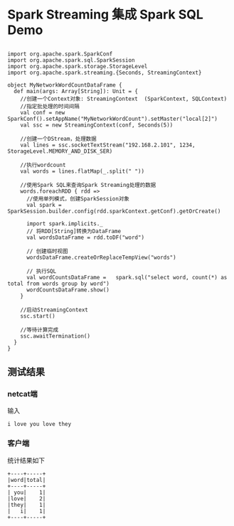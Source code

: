 # Spark Streaming 集成 Spark SQL Demo

## 

	import org.apache.spark.SparkConf
	import org.apache.spark.sql.SparkSession
	import org.apache.spark.storage.StorageLevel
	import org.apache.spark.streaming.{Seconds, StreamingContext}
	
	object MyNetworkWordCountDataFrame {
	  def main(args: Array[String]): Unit = {
	    //创建一个Context对象: StreamingContext  (SparkContext, SQLContext)
	    //指定批处理的时间间隔
	    val conf = new SparkConf().setAppName("MyNetworkWordCount").setMaster("local[2]")
	    val ssc = new StreamingContext(conf, Seconds(5))
	
	    //创建一个DStream，处理数据
	    val lines = ssc.socketTextStream("192.168.2.101", 1234, StorageLevel.MEMORY_AND_DISK_SER)
	
	    //执行wordcount
	    val words = lines.flatMap(_.split(" "))
	
	    //使用Spark SQL来查询Spark Streaming处理的数据
	    words.foreachRDD { rdd =>
	      //使用单列模式，创建SparkSession对象
	      val spark = SparkSession.builder.config(rdd.sparkContext.getConf).getOrCreate()
	
	      import spark.implicits._
	      // 将RDD[String]转换为DataFrame
	      val wordsDataFrame = rdd.toDF("word")
	
	      // 创建临时视图
	      wordsDataFrame.createOrReplaceTempView("words")
	
	      // 执行SQL
	      val wordCountsDataFrame =   spark.sql("select word, count(*) as total from words group by word")
	      wordCountsDataFrame.show()
	    }
	
	    //启动StreamingContext
	    ssc.start()
	
	    //等待计算完成
	    ssc.awaitTermination()
	  }
	}
	
## 测试结果

### netcat端

输入

	i love you love they

### 客户端

统计结果如下

	+----+-----+
	|word|total|
	+----+-----+
	| you|    1|
	|love|    2|
	|they|    1|
	|   i|    1|
	+----+-----+